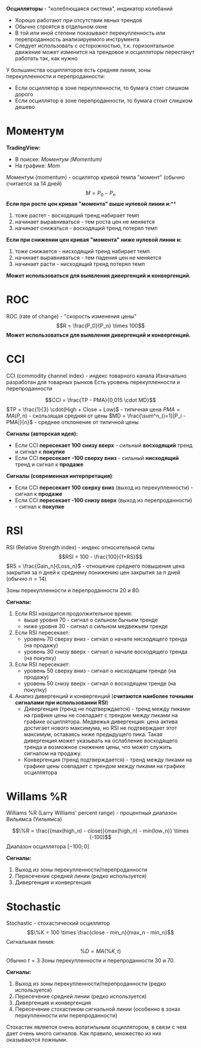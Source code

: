 **Осцилляторы** - "колеблющаяся система", индикатор колебаний
- Хорошо работают при отсутствии явных трендов
- Обычно строятся в отдельном окне
- В той или иной степени показывают перекупленность или перепроданность анализируемого инструмента
- Следует использовать с осторожностью, т.к. горизонтальное движение может изменится на трендовое и осцилляторы перестанут работать так, как нужно

У большинства осцилляторов есть средняя линия, зоны перекупленности и перепроданности:
- Если осциллятор в зоне перкупленности, то бумага стоит слишком дорого
- Если осциллятор в зоне перепроданности, то бумага стоит слишком дешево

# Моментум

**TradingView:**
- В поиске: *Моментум (Momentum)*
- На графике: *Mom*

Моментум (momentum) - осцилятор кривой темпа "момент" (обычно считается за 14 дней)
$$M = P_0 - P_n$$
**Если при росте цен кривая "момента" выше нулевой линии и:****
1. тоже растет - восходящий тренд набирает темп
2. начинает выравниваться - тем роста цен не меняется
3. начинает снижаться - восходящий тренд потерял темп

**Если при снижении цен кривая "момента" ниже нулевой линии и:**
1. тоже снижается - нисходящий тренд набирает темп
2. начинает выравниваться - тем падения цен не меняется
3. начинает расти - нисходящий тренд потерял темп

**Может использоваться для выявления дивергенций и конвергенций.**

# ROC
ROC (rate of change) - "скорость изменения цены"
$$R = \frac{P_0}{P_n} \times 100$$
**Может использоваться для выявления дивергенций и конвергенций.**
# CCI
CCI (commodity channel index) - индекс товарного канала
Изначально разработан для товарных рынков
Есть уровень перекупленности и перепроданности

$$CCI = \frac{TP - PMA}{0,015 \cdot MD}$$
$TP = \frac{1}{3} \cdot(High + Close + Low)$ - типичная цена
$PMA = MA(P, n)$ - скользящая средняя от цены
$MD = \frac{\sum^n_{i=1}|P_i - PMA|}{n}$ - среднее отклонение от типичной цены

**Сигналы (авторская идея):**
- Если CCI **пересекает 100 снизу вверх** - сильный **восходящий** тренд и сигнал к **покупке**
- Если CCI **пересекает -100 сверху вниз** - сильный **нисходящий** тренд и сигнал к **продаже**

**Сигналы (современная интерпретация)**:
- Если CCI **пересекает 100 сверху вниз** (выход из перекупленности) - сигнал к **продаже**
- Если CCI **пересекает -100 снизу вверх** (выход из перепроданности) - сигнал к **покупке**

# RSI
RSI (Relative Strength index) - индекс относительной силы
$$RSI = 100 - \frac{100}{1+RS}$$
$RS = \frac{Gain_n}{Loss_n}$ - отношение среднего повышения цена закрытия за $n$ дней к среднему понижению цен закрытия за $n$ дней (обычно $n=14$)

Зоны перекупленности и перепроданности $20$ и $80$.

**Сигналы:**
1. Если RSI находится продолжительное время:
	- выше уровня 70 - сигнал о сильном бычьем тренде
	- ниже уровня 30 - сигнал о сильном медвежьем тренде
2. Если RSI пересекает:
	- уровень 70 сверху вниз - сигнал о начале нисходящего тренда (на продажу)
	- уровень 30 снизу вверх - сигнал о начале восходящего тренда (на покупку)
3. Если RSI пересекает:
	- уровень 50 сверху вниз - сигнал о нисходящем тренде (на продажу)
	- уровень 50 снизу вверх - сигнал о восходящем тренде (на покупку)
4. Анализ дивергенций и конвергенций (**считаются наиболее точными сигналами при использовании RSI**)
	- Дивергенция (тренд не подтверждается) - тренд между пиками на графике цены не совпадает с трендом между пиками на графике осциллятора. Медвежья дивергенция:  цена актива достигает нового максимума, но RSI не подтверждает этот максимум, оставаясь ниже предыдущего пика. Такая дивергенция может указывать на ослабление восходящего тренда и возможное снижение цены, что может служить сигналом на продажу.
	- Конвергенция (тренд подтверждается) - тренд между пиками на графике цены совпадает с трендом между пиками на графике осциллятора
#  Willams %R
Williams %R (Larry Williams' percent range) - процентный диапазон Вильямса (Уильямса)

$$\%R = \frac{(max(high_n) - close)}{max(high_n) - min(low_n)} \times (-100)$$
Диапазон осциллятора $[-100; 0]$

**Сигналы:**
1. Выход из зоны перекупленности/перепроданности
2. Пересечение средней линии (редко используется)
3. Дивергенция и конвергенция
# Stochastic
Stochastic - стохастический осциллятор
$$\%K = 100 \times \frac{close - min_n}{max_n - min_n}$$
Сигнальная линия:
$$\%D = MA(\%K, t)$$
Обычно $t = 3$
Зоны перекупленности и перепроданности $30$ и $70$.

**Сигналы:**
1. Выход из зоны перекупленности/перепроданности (редко используется)
2. Пересечение средней линии (редко используется)
3. Дивергенция и конвергенция
4. Пересечение стохастиком сигнальной линии (особенно в зонах перкупленности или перепроданности)

Стохастик является очень волатильным осциллятором, в связи с чем дает очень много сигналов. Как правило, множество из них оказываются ложными.